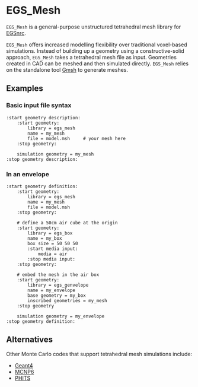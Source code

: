 # EGS_Mesh

`EGS_Mesh` is a general-purpose unstructured tetrahedral mesh library for [EGSnrc](https://nrc-cnrc.github.io/EGSnrc/).

`EGS_Mesh` offers increased modelling flexibility over traditional voxel-based simulations. Instead of building up a geometry using a constructive-solid approach, `EGS_Mesh` takes a tetrahedral mesh file as input. Geometries created in CAD can be meshed and then simulated directly. `EGS_Mesh` relies on the standalone tool [Gmsh](https://gmsh.info/) to generate meshes.

## Examples

### Basic input file syntax
```text
:start geometry description:
    :start geometry:
        library = egs_mesh
        name = my_mesh
        file = model.msh     # your mesh here
    :stop geometry:

    simulation geometry = my_mesh
:stop geometry description:
```

### In an envelope
```text
:start geometry definition: 
    :start geometry:        
        library = egs_mesh
        name = my_mesh    
        file = model.msh 
    :stop geometry:

    # define a 50cm air cube at the origin
    :start geometry:
        library = egs_box
        name = my_box
        box size = 50 50 50
        :start media input:
            media = air
        :stop media input:
    :stop geometry:
    
    # embed the mesh in the air box
    :start geometry:
        library = egs_genvelope
        name = my_envelope
        base geometry = my_box
        inscribed geometries = my_mesh
    :stop geometry

    simulation geometry = my_envelope
:stop geometry definition:
```

## Alternatives 
Other Monte Carlo codes that support tetrahedral mesh simulations include:
* [Geant4](https://geant4.web.cern.ch/) 
* [MCNP6](https://mcnp.lanl.gov/)
* [PHITS](https://phits.jaea.go.jp/)

